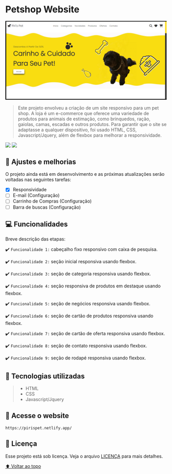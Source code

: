 # Petshop Website

<!---Esses são exemplos. Veja https://shields.io para outras pessoas ou para personalizar este conjunto de escudos. Você pode querer incluir dependências, status do projeto e informações de licença aqui--->


<img src="/assets/folder.png" alt="Piri's Pet Main Page">


> Este projeto envolveu a criação de um site responsivo para um pet shop. A loja é um e-commerce que oferece uma variedade de produtos para animais de estimação, como brinquedos, ração, gaiolas, camas, escadas e outros produtos. Para garantir que o site se adaptasse a qualquer dispositivo, foi usado HTML, CSS, Javascript/Jquery, além de flexbox para melhorar a responsividade.

<img src="http://img.shields.io/static/v1?label=STATUS&message=EM%20DESENVOLVIMENTO&color=GREEN&style=for-the-badge"/> <img src="http://img.shields.io/static/v1?label=LICENSE&message=GNU General Public License v3.0&color=GREEN&style=for-the-badge"/>



## :bookmark: Ajustes e melhorias

O projeto ainda está em desenvolvimento e as próximas atualizações serão voltadas nas seguintes tarefas:


- [x] Responsividade
- [ ] E-mail (Configuração)
- [ ] Carrinho de Compras (Configuração)
- [ ] Barra de buscas (Configuração)

## 💻 Funcionalidades

Breve descrição das etapas:
<!---Estes são apenas requisitos de exemplo. Adicionar, duplicar ou remover conforme necessário--->
:heavy_check_mark: `Funcionalidade 1:` cabeçalho fixo responsivo com caixa de pesquisa.

:heavy_check_mark: `Funcionalidade 2:` seção inicial responsiva usando flexbox.

:heavy_check_mark: `Funcionalidade 3:` seção de categoria responsiva usando flexbox.

:heavy_check_mark: `Funcionalidade 4:` seção responsiva de produtos em destaque usando flexbox.

:heavy_check_mark: `Funcionalidade 5:` seção de negócios responsiva usando flexbox.

:heavy_check_mark: `Funcionalidade 6:` seção de cartão de produtos responsiva usando flexbox.

:heavy_check_mark: `Funcionalidade 7:` seção de cartão de oferta responsiva usando flexbox.

:heavy_check_mark: `Funcionalidade 8:` seção de contato responsiva usando flexbox.

:heavy_check_mark: `Funcionalidade 9:` seção de rodapé responsiva usando flexbox.

## 🧰 Tecnologias utilizadas

> * HTML
> * CSS
> * Javascript/Jquery


## 📰 Acesse o website

```
https://pirispet.netlify.app/
```




<!--## 🤝 Colaboradores

Agradecemos às seguintes pessoas que contribuíram para este projeto:

<table>
  <tr>
    <td align="center">
      <a href="#">
        <img src="https://avatars3.githubusercontent.com/u/31936044" width="100px;" alt="Foto do Iuri Silva no GitHub"/><br>
        <sub>
          <b>Iuri Silva</b>
        </sub>
      </a>
    </td>
    <td align="center">
      <a href="#">
        <img src="https://s2.glbimg.com/FUcw2usZfSTL6yCCGj3L3v3SpJ8=/smart/e.glbimg.com/og/ed/f/original/2019/04/25/zuckerberg_podcast.jpg" width="100px;" alt="Foto do Mark Zuckerberg"/><br>
        <sub>
          <b>Mark Zuckerberg</b>
        </sub>
      </a>
    </td>
    <td align="center">
      <a href="#">
        <img src="https://miro.medium.com/max/360/0*1SkS3mSorArvY9kS.jpg" width="100px;" alt="Foto do Steve Jobs"/><br>
        <sub>
          <b>Steve Jobs</b>
        </sub>
      </a>
    </td>
  </tr>
</table> 


## 😄 Seja um dos contribuidores<br>

Quer fazer parte desse projeto? Clique [AQUI](CONTRIBUTING.md) e leia como contribuir.-->

## 📝 Licença

Esse projeto está sob licença. Veja o arquivo [LICENÇA](LICENSE.md) para mais detalhes.

[⬆ Voltar ao topo](#petshop-website)<br>

